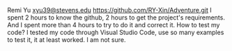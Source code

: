 Remi Yu xyu39@stevens.edu
https://github.com/RY-Xin/Adventure.git
I spent 2 hours to know the github, 2 hours to get the project's requirements. And I spent more than 4 hours to try to do it and correct it.
How to test my code? I tested my code through Visual Studio Code, use so many examples to test it, it at least worked.
I am not sure.
